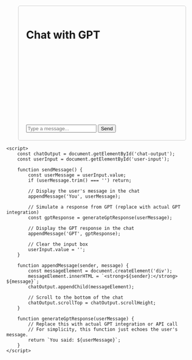 <!DOCTYPE html>
<html lang="en">
<head>
    <meta charset="UTF-8">
    <meta name="viewport" content="width=device-width, initial-scale=1.0">
    <title>Chat with GPT</title>
    <style>
        #chat-container {
            width: 400px;
            margin: 0 auto;
            padding: 20px;
            border: 1px solid #ccc;
            border-radius: 5px;
        }
    </style>
</head>
<body>
    <div id="chat-container">
        <h1>Chat with GPT</h1>
        <div id="chat-output" style="height: 200px; overflow-y: scroll;"></div>
        <input type="text" id="user-input" placeholder="Type a message...">
        <button onclick="sendMessage()">Send</button>
    </div>

    <script>
        const chatOutput = document.getElementById('chat-output');
        const userInput = document.getElementById('user-input');

        function sendMessage() {
            const userMessage = userInput.value;
            if (userMessage.trim() === '') return;

            // Display the user's message in the chat
            appendMessage('You', userMessage);

            // Simulate a response from GPT (replace with actual GPT integration)
            const gptResponse = generateGptResponse(userMessage);

            // Display the GPT response in the chat
            appendMessage('GPT', gptResponse);

            // Clear the input box
            userInput.value = '';
        }

        function appendMessage(sender, message) {
            const messageElement = document.createElement('div');
            messageElement.innerHTML = `<strong>${sender}:</strong> ${message}`;
            chatOutput.appendChild(messageElement);

            // Scroll to the bottom of the chat
            chatOutput.scrollTop = chatOutput.scrollHeight;
        }

        function generateGptResponse(userMessage) {
            // Replace this with actual GPT integration or API call
            // For simplicity, this function just echoes the user's message.
            return `You said: ${userMessage}`;
        }
    </script>
</body>
</html>
